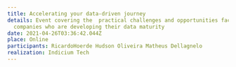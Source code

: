 ```yaml
---
title: Accelerating your data-driven journey
details: Event covering the  practical challenges and opportunities faced by
  companies who are developing their data maturity
date: 2021-04-26T03:36:42.044Z
place: Online
participants: RicardoHoerde Hudson Oliveira Matheus Dellagnelo
realization: Indicium Tech
---
```

